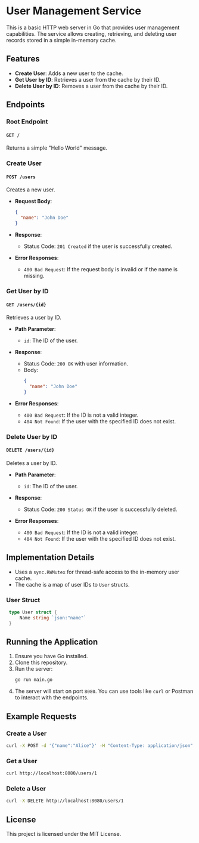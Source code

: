 # User Management Service

This is a basic HTTP web server in Go that provides user management capabilities. The service allows creating, retrieving, and deleting user records stored in a simple in-memory cache.

## Features

- **Create User**: Adds a new user to the cache.
- **Get User by ID**: Retrieves a user from the cache by their ID.
- **Delete User by ID**: Removes a user from the cache by their ID.

## Endpoints

### Root Endpoint

#### `GET /`

Returns a simple "Hello World" message.

### Create User

#### `POST /users`

Creates a new user.

- **Request Body**:

  ```json
  {
    "name": "John Doe"
  }
  ```

- **Response**:

  - Status Code: `201 Created` if the user is successfully created.

- **Error Responses**:

  - `400 Bad Request`: If the request body is invalid or if the name is missing.

### Get User by ID

#### `GET /users/{id}`

Retrieves a user by ID.

- **Path Parameter**:

  - `id`: The ID of the user.

- **Response**:

  - Status Code: `200 OK` with user information.
  - Body:
    ```json
    {
      "name": "John Doe"
    }
    ```

- **Error Responses**:

  - `400 Bad Request`: If the ID is not a valid integer.
  - `404 Not Found`: If the user with the specified ID does not exist.

### Delete User by ID

#### `DELETE /users/{id}`

Deletes a user by ID.

- **Path Parameter**:

  - `id`: The ID of the user.

- **Response**:

  - Status Code: `200 Status OK` if the user is successfully deleted.

- **Error Responses**:

  - `400 Bad Request`: If the ID is not a valid integer.
  - `404 Not Found`: If the user with the specified ID does not exist.

## Implementation Details

- Uses a `sync.RWMutex` for thread-safe access to the in-memory user cache.
- The cache is a map of user IDs to `User` structs.

### User Struct

```go
 type User struct {
     Name string `json:"name"`
 }
```

## Running the Application

1. Ensure you have Go installed.
2. Clone this repository.
3. Run the server:
   ```sh
   go run main.go
   ```
4. The server will start on port `8080`. You can use tools like `curl` or Postman to interact with the endpoints.

## Example Requests

### Create a User

```sh
curl -X POST -d '{"name":"Alice"}' -H "Content-Type: application/json" http://localhost:8080/users
```

### Get a User

```sh
curl http://localhost:8080/users/1
```

### Delete a User

```sh
curl -X DELETE http://localhost:8080/users/1
```

## License

This project is licensed under the MIT License.
